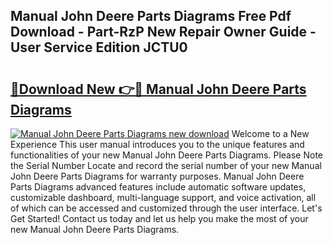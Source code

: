 ## Manual John Deere Parts Diagrams Free Pdf Download - Part-RzP New Repair Owner Guide - User Service Edition JCTU0

# <h2><a href="http://bc89326.oget.top/?id=Manual+John+Deere+Parts+Diagrams">🔗Download New 👉🔴 Manual John Deere Parts Diagrams</a></h2>

[![Manual John Deere Parts Diagrams new download](https://i.imgur.com/5g1atiW.png)](http://bc89326.oget.top/?id=Manual+John+Deere+Parts+Diagrams)
Welcome to a New Experience This user manual introduces you to the unique features and functionalities of your new Manual John Deere Parts Diagrams. Please Note the Serial Number Locate and record the serial number of your new Manual John Deere Parts Diagrams for warranty purposes. Manual John Deere Parts Diagrams advanced features include automatic software updates, customizable dashboard, multi-language support, and voice activation, all of which can be accessed and customized through the user interface. Let's Get Started! Contact us today and let us help you make the most of your new Manual John Deere Parts Diagrams.
